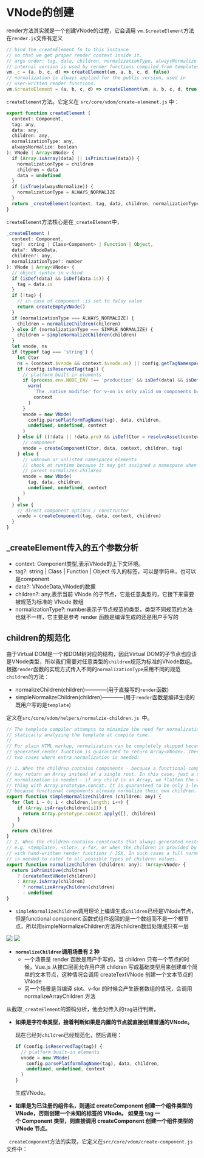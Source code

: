# VNode的创建
render方法其实就是一个创建VNode的过程，它会调用
`vm.$createElement`方法在`render.js`文件有定义
```javascript
// bind the createElement fn to this instance
// so that we get proper render context inside it.
// args order: tag, data, children, normalizationType, alwaysNormalize
// internal version is used by render functions compiled from templates
vm._c = (a, b, c, d) => createElement(vm, a, b, c, d, false)
// normalization is always applied for the public version, used in
// user-written render functions.
vm.$createElement = (a, b, c, d) => createElement(vm, a, b, c, d, true)
```
`createElement`方法。它定义在 `src/core/vdom/create-elemenet.js` 中：
```javascript
export function createElement (
  context: Component,
  tag: any,
  data: any,
  children: any,
  normalizationType: any,
  alwaysNormalize: boolean
): VNode | Array<VNode> {
  if (Array.isArray(data) || isPrimitive(data)) {
    normalizationType = children
    children = data
    data = undefined
  }
  if (isTrue(alwaysNormalize)) {
    normalizationType = ALWAYS_NORMALIZE
  }
  return _createElement(context, tag, data, children, normalizationType)
}
```
`createElement`方法核心是在`_createElement`中，
```javascript
_createElement (
  context: Component,
  tag?: string | Class<Component> | Function | Object,
  data?: VNodeData,
  children?: any,
  normalizationType?: number
): VNode | Array<VNode> {
  // object syntax in v-bind
  if (isDef(data) && isDef(data.is)) {
    tag = data.is
  }
  if (!tag) {
    // in case of component :is set to falsy value
    return createEmptyVNode()
  }
  if (normalizationType === ALWAYS_NORMALIZE) {
    children = normalizeChildren(children)
  } else if (normalizationType === SIMPLE_NORMALIZE) {
    children = simpleNormalizeChildren(children)
  }
  let vnode, ns
  if (typeof tag === 'string') {
    let Ctor
    ns = (context.$vnode && context.$vnode.ns) || config.getTagNamespace(tag)
    if (config.isReservedTag(tag)) {
      // platform built-in elements
      if (process.env.NODE_ENV !== 'production' && isDef(data) && isDef(data.nativeOn)) {
        warn(
          `The .native modifier for v-on is only valid on components but it was used on <${tag}>.`,
          context
        )
      }
      vnode = new VNode(
        config.parsePlatformTagName(tag), data, children,
        undefined, undefined, context
      )
    } else if ((!data || !data.pre) && isDef(Ctor = resolveAsset(context.$options, 'components', tag))) {
      // component
      vnode = createComponent(Ctor, data, context, children, tag)
    } else {
      // unknown or unlisted namespaced elements
      // check at runtime because it may get assigned a namespace when its
      // parent normalizes children
      vnode = new VNode(
        tag, data, children,
        undefined, undefined, context
      )
    }
  } else {
    // direct component options / constructor
    vnode = createComponent(tag, data, context, children)
  }
}
```

## _createElement传入的五个参数分析

* context: Component类型,表示VNode的上下文环境。
* tag?: string | Class<Component> | Function | Object 传入的标签，可以是字符串，也可以是component
* data?: VNodeData,VNode的数据
* children?: any,表示当前 VNode 的子节点，它是任意类型的，它接下来需要被规范为标准的 VNode 数组
* normalizationType?: number表示子节点规范的类型，类型不同规范的方法也就不一样，它主要是参考 render 函数是编译生成的还是用户手写的

## children的规范化

由于Virtual DOM是一个和DOM树对应的结构，因此Virtual DOM的子节点也应该是VNode类型，所以我们需要对任意类型的`children`规范为标准的VNode数组。根据`render`函数的实现方式传入不同的`normalizationType`采用不同的规范`children`的方法：

 * normalizeChildren(children)————(用于直接写的`render`函数)
 * simpleNormalizeChildren(children)————(用于`render`函数是编译生成的既用户写的是`template`)

定义在`src/core/vdom/helpers/normalzie-children.js `中。
```javascript
// The template compiler attempts to minimize the need for normalization by
// statically analyzing the template at compile time.
//
// For plain HTML markup, normalization can be completely skipped because the
// generated render function is guaranteed to return Array<VNode>. There are
// two cases where extra normalization is needed:

// 1. When the children contains components - because a functional component
// may return an Array instead of a single root. In this case, just a simple
// normalization is needed - if any child is an Array, we flatten the whole
// thing with Array.prototype.concat. It is guaranteed to be only 1-level deep
// because functional components already normalize their own children.
export function simpleNormalizeChildren (children: any) {
  for (let i = 0; i < children.length; i++) {
    if (Array.isArray(children[i])) {
      return Array.prototype.concat.apply([], children)
    }
  }
  return children
}
// 2. When the children contains constructs that always generated nested Arrays,
// e.g. <template>, <slot>, v-for, or when the children is provided by user
// with hand-written render functions / JSX. In such cases a full normalization
// is needed to cater to all possible types of children values.
export function normalizeChildren (children: any): ?Array<VNode> {
  return isPrimitive(children)
    ? [createTextVNode(children)]
    : Array.isArray(children)
      ? normalizeArrayChildren(children)
      : undefined
}
```
  * `simpleNormalizeChildren`调用理论上编译生成`children`已经是VNode节点，但是functional component 函数式组件返回的是一个数组而不是一个根节点，所以用simpleNormalizeChildren方法将children数组处理成只有一层
  
  ![](img/VNode.png)
  ![](img/VNode_eg.png)
  
  * **`normalizeChildren`调用场景有 2 种**
    + 一个场景是 render 函数是用户手写的，当 children 只有一个节点的时候，Vue.js 从接口层面允许用户把 children 写成基础类型用来创建单个简单的文本节点，这种情况会调用 createTextVNode 创建一个文本节点的 VNode
    + 另一个场景是当编译 slot、v-for 的时候会产生嵌套数组的情况，会调用 normalizeArrayChildren 方法

从截取`_createElement`的源码分析，他会对传入的`tag`进行判断，
  * **如果是字符串类型，接着判断如果是内置的节点就直接创建普通的VNode。**

    现在已经对`children`已经规范化，然后调用：
    ```javascript
    if (config.isReservedTag(tag)) {
      // platform built-in elements
      vnode = new VNode(
        config.parsePlatformTagName(tag), data, children,
        undefined, undefined, context
      )
    }
    ```
    生成VNode。

  * **如果是为已注册的组件名，则通过 createComponent 创建一个组件类型的 VNode，否则创建一个未知的标签的 VNode。 如果是 tag 一个 Component 类型，则直接调用 createComponent 创建一个组件类型的 VNode 节点。**

  ` createComponent`方法的实现，它定义在`src/core/vdom/create-component.js`文件中：

